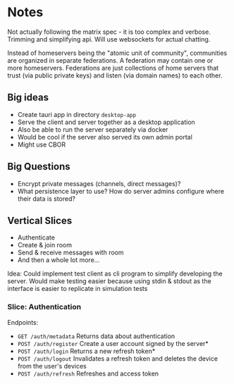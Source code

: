 # Notes

Not actually following the matrix spec - it is too complex and verbose. Trimming and simplifying api. Will use websockets for actual chatting. 

Instead of homeservers being the "atomic unit of community", communities are organized in separate federations. A federation may contain one or more homeservers. Federations are just collections of home servers that trust (via public private keys) and listen (via domain names) to each other.

## Big ideas

* Create tauri app in directory `desktop-app` 
* Serve the client and server together as a desktop application
* Also be able to run the server separately via docker
* Would be cool if the server also served its own admin portal
* Might use CBOR

## Big Questions

* Encrypt private messages (channels, direct messages)?
* What persistence layer to use? How do server admins configure where their data is stored?

## Vertical Slices

* Authenticate
* Create & join room
* Send & receive messages with room
* And then a whole lot more...

Idea: Could implement test client as cli program to simplify developing the server. Would make testing easier because using stdin & stdout as the interface is easier to replicate in simulation tests

### Slice: Authentication

Endpoints:
* `GET /auth/metadata` Returns data about authentication
* `POST /auth/register` Create a user account signed by the server*
* `POST /auth/login` Returns a new refresh token*
* `POST /auth/logout` Invalidates a refresh token and deletes the device from the user's devices
* `POST /auth/refresh` Refreshes and access token
